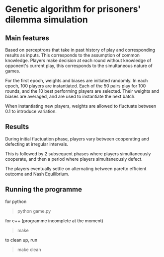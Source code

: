 # Genetic algorithm for prisoners' dilemma simulation 

## Main features

Based on perceptrons that take in past history of play and corresponding results as inputs. This corresponds to the assumption of common knowledge. Players make decision at each round without knowledge of opponent's current play, this corresponds to the simultaneous nature of games.

For the first epoch, weights and biases are initiated randomly. In each epoch, 100 players are instantiated. Each of the 50 pairs play for 100 rounds, and the 10 best performing players are selected. Their weights and biases are averaged, and are used to instantiate the next batch.

When instantiating new players, weights are allowed to fluctuate between 0.1 to introduce variation. 

## Results

During initial fluctuation phase, players vary between cooperating and defecting at irregular intervals.

This is followed by 2 subsequent phases where players simultaneously cooperate, and then a period where players simultaneously defect.

The players eventually settle on alternating between paretto efficient outcome and Nash Equilibrium. 

## Running the programme

for python
>python game.py

for c++ (programme incomplete at the moment)
>make 

to clean up, run
>make clean

